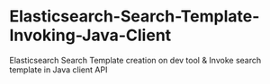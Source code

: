 # Elasticsearch-Search-Template-Invoking-Java-Client
Elasticsearch Search Template creation on dev tool &amp; Invoke search template in Java client API
